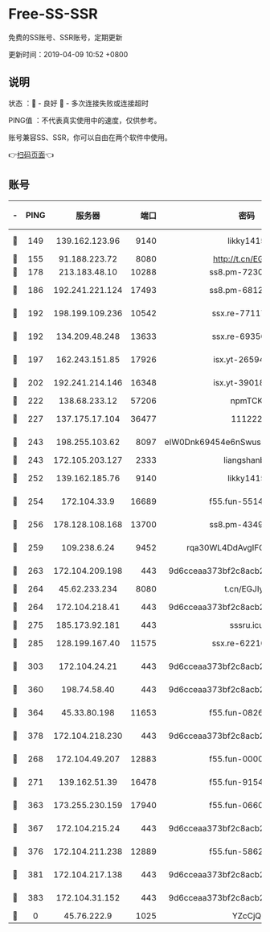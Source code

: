 # Free-SS-SSR

免费的SS账号、SSR账号，定期更新

更新时间：2019-04-09 10:52 +0800

## 说明

状态     ：🙂 - 良好 🙁 - 多次连接失败或连接超时

PING值   ：不代表真实使用中的速度，仅供参考。

账号兼容SS、SSR，你可以自由在两个软件中使用。

👉[扫码页面](https://liesauer.github.io/Free-SS-SSR/)👈

## 账号

|-|PING|服务器|端口|密码|加密方式|区域|
|:----:|:----:|:-----:|-----:|:----:|:----:|:----:|
|🙂|149|139.162.123.96|9140|likky1415|aes-256-cfb|JP|
|🙂|155|91.188.223.72|8080|http://t.cn/EGJIyrl|rc4-md5|RU|
|🙂|178|213.183.48.10|10288|ss8.pm-72309702|rc4-md5|RU|
|🙂|186|192.241.221.124|17493|ss8.pm-68127686|aes-256-cfb|US|
|🙂|192|198.199.109.236|10542|ssx.re-77117057|aes-256-cfb|US|
|🙂|192|134.209.48.248|13633|ssx.re-69350454|aes-256-cfb|US|
|🙂|197|162.243.151.85|17926|isx.yt-26594761|aes-256-cfb|US|
|🙂|202|192.241.214.146|16348|isx.yt-39018760|aes-256-cfb|US|
|🙂|222|138.68.233.12|57206|npmTCK|rc4-md5|US|
|🙂|227|137.175.17.104|36477|111222|aes-256-cfb|US|
|🙂|243|198.255.103.62|8097|eIW0Dnk69454e6nSwuspv9DmS201tQ0D|aes-256-cfb|US|
|🙂|243|172.105.203.127|2333|liangshanbo|chacha20|JP|
|🙂|252|139.162.185.76|9140|likky1415|aes-256-cfb|DE|
|🙂|254|172.104.33.9|16689|f55.fun-55147364|aes-256-cfb|SG|
|🙂|256|178.128.108.168|13700|ss8.pm-43493831|aes-256-cfb|SG|
|🙂|259|109.238.6.24|9452|rqa30WL4DdAvgIFG6Fs3znzTa|aes-256-cfb|FR|
|🙂|263|172.104.209.198|443|9d6cceaa373bf2c8acb22e60b6a58be6|aes-256-cfb|US|
|🙂|264|45.62.233.234|8080|t.cn/EGJIyrl|rc4-md5|CA|
|🙂|264|172.104.218.41|443|9d6cceaa373bf2c8acb22e60b6a58be6|aes-256-cfb|US|
|🙂|275|185.173.92.181|443|sssru.icu|rc4-md5|RU|
|🙂|285|128.199.167.40|11575|ssx.re-62210920|aes-256-cfb|SG|
|🙂|303|172.104.24.21|443|9d6cceaa373bf2c8acb22e60b6a58be6|aes-256-cfb|US|
|🙂|360|198.74.58.40|443|9d6cceaa373bf2c8acb22e60b6a58be6|aes-256-cfb|US|
|🙂|364|45.33.80.198|11653|f55.fun-08264676|aes-256-cfb|US|
|🙂|378|172.104.218.230|443|9d6cceaa373bf2c8acb22e60b6a58be6|aes-256-cfb|US|
|🙂|268|172.104.49.207|12883|f55.fun-00000116|aes-256-cfb|SG|
|🙂|271|139.162.51.39|16478|f55.fun-91549121|aes-256-cfb|SG|
|🙂|363|173.255.230.159|17940|f55.fun-06607448|aes-256-cfb|US|
|🙂|367|172.104.215.24|443|9d6cceaa373bf2c8acb22e60b6a58be6|aes-256-cfb|US|
|🙂|376|172.104.211.238|12889|f55.fun-58620208|aes-256-cfb|US|
|🙂|381|172.104.217.138|443|9d6cceaa373bf2c8acb22e60b6a58be6|aes-256-cfb|US|
|🙁|383|172.104.31.152|443|9d6cceaa373bf2c8acb22e60b6a58be6|aes-256-cfb|US|
|🙁|0|45.76.222.9|1025|YZcCjQ|rc4-md5|JP|
